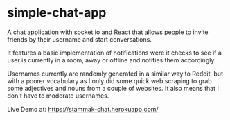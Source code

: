 # simple-chat-app
A chat application with socket io and React that allows people 
to invite friends by their username and start conversations.

It features a basic implementation of notifications were it checks
to see if a user is currently in a room, away or offline and notifies
them accordingly.

Usernames currently are randomly generated in a similar way to Reddit,
but with a poorer vocabulary as I only did some quick web scraping to grab
some adjectives and nouns from a couple of websites. It also means that
I don't have to moderate usernames.

Live Demo at: https://stammak-chat.herokuapp.com/
